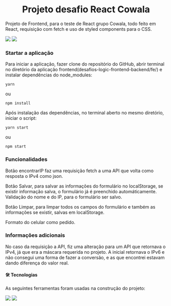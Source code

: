 <h1 align='center'>Projeto desafio React Cowala</h1>

  <p>Projeto de Frontend, para o teste de React grupo Cowala, todo feito em React, requisição com fetch e uso de styled components para o CSS.</p>

<img src='https://github.com/pauloricardoma/imagens/blob/main/cowalafe1.png?raw=true' />
<img src='https://github.com/pauloricardoma/imagens/blob/main/cowalafe2mob.png?raw=true' />

<h3>Startar a aplicação</h3>

  <p>Para iniciar a aplicação, fazer clone do repositório do GitHub, abrir terminal no diretório da aplicação frontend(desafios-logic-frontend-backend/fe/) e instalar dependências do node_modules:</p>

  <code>yarn</code>

  ou

  <code>npm install</code>

  <p>Após instalação das dependências, no terminal aberto no mesmo diretório, iniciar o script:</p>

  <code>yarn start</code>

  ou

  <code>npm start</code>

<h3>Funcionalidades</h3>

  <p>Botão encontrarIP faz uma requisição fetch a uma API que volta como resposta o IPv4 como json.</p>
  <p>Botão Salvar, para salvar as informações do formulário no localStorage, se existir informação salva, o formulário já é preenchido automáticamente. Validação do nome e do IP, para o formulário ser salvo.</p>
  <p>Botão Limpar, para limpar todos os campos do formulário e também as informações se existir, salvas em localStorage.</p>
  <p>Formato do celular como pedido.</p>

<h3>Informações adicionais</h3>

  <p>No caso da requisição a API, fiz uma alteração para um API que retornava o IPv4, já que era a máscara requerida no projeto. A inicial retornava o IPv6 e não consegui uma forma de fazer a conversão, e as que encontrei estavam dando diferença do valor real.</p>

<h4>🛠 Tecnologias</h4>

As seguintes ferramentas foram usadas na construção do projeto:

<img src='https://img.shields.io/badge/JavaScript-323330?style=for-the-badge&logo=javascript&logoColor=F7DF1E' />
<img src='https://img.shields.io/badge/React-20232A?style=for-the-badge&logo=react&logoColor=61DAFB' />
